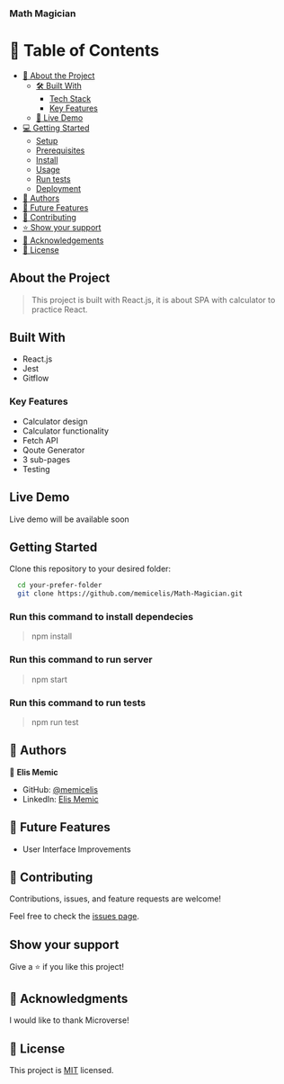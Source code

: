### Math Magician

# 📗 Table of Contents

- [📖 About the Project](#about-project)
  - [🛠 Built With](#built-with)
    - [Tech Stack](#tech-stack)
    - [Key Features](#key-features)
  - [🚀 Live Demo](#live-demo)
- [💻 Getting Started](#getting-started)
  - [Setup](#setup)
  - [Prerequisites](#prerequisites)
  - [Install](#install)
  - [Usage](#usage)
  - [Run tests](#run-tests)
  - [Deployment](#triangular_flag_on_post-deployment)
- [👥 Authors](#authors)
- [🔭 Future Features](#future-features)
- [🤝 Contributing](#contributing)
- [⭐️ Show your support](#support)
- [🙏 Acknowledgements](#acknowledgements)
- [📝 License](#license)

## About the Project

> This project is built with React.js, it is about SPA with calculator to practice React.

## Built With

- React.js
- Jest
- Gitflow

### Key Features

- Calculator design
- Calculator functionality
- Fetch API
- Qoute Generator
- 3 sub-pages
- Testing

## Live Demo

Live demo will be available soon

## Getting Started

Clone this repository to your desired folder:

```sh
  cd your-prefer-folder
  git clone https://github.com/memicelis/Math-Magician.git
```

### Run this command to install dependecies

> npm install

### Run this command to run server

> npm start

### Run this command to run tests

> npm run test

## 👥 Authors <a name="authors"></a>

👤 **Elis Memic**

- GitHub: [@memicelis](https://github.com/memicelis)
- LinkedIn: [Elis Memic](https://www.linkedin.com/in/elis-memic-0a7393bb)

## 🔭 Future Features

- User Interface Improvements

## 🤝 Contributing <a name="contributing"></a>

Contributions, issues, and feature requests are welcome!

Feel free to check the [issues page](https://github.com/memicelis/Math-Magician/issues).

## Show your support

Give a ⭐️ if you like this project!

## 🙏 Acknowledgments

I would like to thank Microverse!

## 📝 License

This project is [MIT](./LICENSE) licensed.

